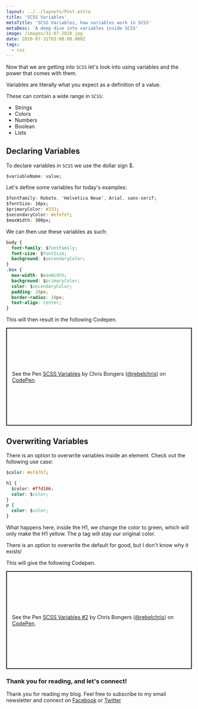 ```yaml
---
layout: ../../layouts/Post.astro
title: 'SCSS Variables'
metaTitle: 'SCSS Variables, how variables work in SCSS'
metaDesc: 'A deep dive into variables inside SCSS'
image: /images/31-07-2020.jpg
date: 2020-07-31T03:00:00.000Z
tags:
  - css
---
```


Now that we are getting into `SCSS` let's look into using variables and the power that comes with them.

Variables are literally what you expect as a definition of a value.

These can contain a wide range in `SCSS`:

- Strings
- Colors
- Numbers
- Boolean
- Lists

## Declaring Variables

To declare variables in `SCSS` we use the dollar sign \$.

```css
$variableName: value;
```

Let's define some variables for today's examples:

```css
$fontFamily: Roboto, 'Helvetica Neue', Arial, sans-serif;
$fontSize: 16px;
$primaryColor: #333;
$secondaryColor: #efefef;
$maxWidth: 300px;
```

We can then use these variables as such:

```css
body {
  font-family: $fontFamily;
  font-size: $fontSize;
  background: $secondaryColor;
}
.box {
  max-width: $maxWidth;
  background: $primaryColor;
  color: $secondaryColor;
  padding: 20px;
  border-radius: 10px;
  text-align: center;
}
```

This will then result in the following Codepen.

<p class="codepen" data-height="265" data-theme-id="dark" data-default-tab="css,result" data-user="rebelchris" data-slug-hash="zYrVxrp" style="height: 265px; box-sizing: border-box; display: flex; align-items: center; justify-content: center; border: 2px solid; margin: 1em 0; padding: 1em;" data-pen-title="SCSS Variables">
  <span>See the Pen <a href="https://codepen.io/rebelchris/pen/zYrVxrp">
  SCSS Variables</a> by Chris Bongers (<a href="https://codepen.io/rebelchris">@rebelchris</a>)
  on <a href="https://codepen.io">CodePen</a>.</span>
</p>
<script async src="https://static.codepen.io/assets/embed/ei.js"></script>

## Overwriting Variables

There is an option to overwrite variables inside an element. Check out the following use case:

```css
$color: #ef476f;

h1 {
  $color: #ffd166;
  color: $color;
}
p {
  color: $color;
}
```

What happens here, inside the H1, we change the color to green, which will only make the H1 yellow. The p tag will stay our original color.

There is an option to overwrite the default for good, but I don't know why it exists!

This will give the following Codepen.

<p class="codepen" data-height="265" data-theme-id="dark" data-default-tab="css,result" data-user="rebelchris" data-slug-hash="OJMePbP" style="height: 265px; box-sizing: border-box; display: flex; align-items: center; justify-content: center; border: 2px solid; margin: 1em 0; padding: 1em;" data-pen-title="SCSS Variables #2">
  <span>See the Pen <a href="https://codepen.io/rebelchris/pen/OJMePbP">
  SCSS Variables #2</a> by Chris Bongers (<a href="https://codepen.io/rebelchris">@rebelchris</a>)
  on <a href="https://codepen.io">CodePen</a>.</span>
</p>
<script async src="https://static.codepen.io/assets/embed/ei.js"></script>

### Thank you for reading, and let's connect!

Thank you for reading my blog. Feel free to subscribe to my email newsletter and connect on [Facebook](https://www.facebook.com/DailyDevTipsBlog) or [Twitter](https://twitter.com/DailyDevTips1)
